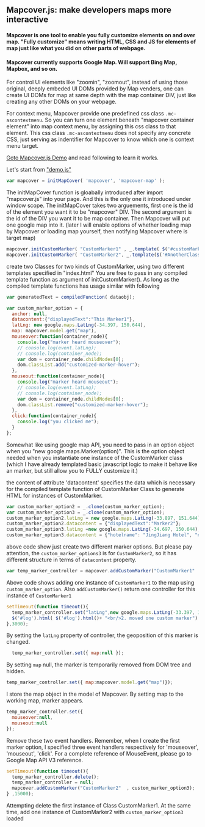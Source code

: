 ## Mapcover.js: make developers maps more interactive 
####  Mapcover is one tool to enable you fully customize elements on and over map. "Fully customize" means writing HTML, CSS and JS for elements of map just like what you did on other parts of webpage. 

#### Mapcover currently supports Google Map. Will support Bing Map, Mapbox, and so on. 

For control UI elements like "zoomin", "zoomout", instead of using those original, deeply embeded UI DOMs provided by Map venders, one can create UI DOMs for map at same depth with the map container DIV, just like creating any other DOMs on your webpage. 

For context menu, Mapcover provide one predefined css class `.mc-ascontextmenu`. So you can turn one element beneath "mapcover container element" into map context menu, by assigning this css class to that element. This css class `.mc-ascontextmenu` does not specify any concrete CSS, just serving as indentifier for Mapcover to know which one is context menu target.

<a href="http://www.easysublease.org/mapcoverjs/" target="_blank">Goto Mapcover.js Demo</a> and read following to learn it works.

Let's start from ["demo.js"](https://github.com/bovetliu/mapcover/blob/master/assets/js/demo.js)

```javascript
var mapcover = initMapCover( 'mapcover', 'mapcover-map' );
```
The initMapCover function is gloabally introduced after import "mapcover.js" into your page. And this is the only one it introduced under window scope.
The initMapCover takes two arguements, first one is the id of the element you want it to be "mapcover" DIV.
The second argument is the id of the DIV you want it to be map container. Then Mapcover will put one google map into it. (later I will enable options of whether loading map by Mapcover or loading map yourself, then notifying Mapcover where is target map)



```javascript
mapcover.initCustomMarker( "CustomMarker1" , _.template( $('#customMarkerTemplate').html()  ));  
mapcover.initCustomMarker( "CustomMarker2", _.template($('#AnotherClassTemplate').html() ) );
```
create two Classes for two kinds of CustomMarker, using two different templates specified in "index.html"
You are free to pass in any compiled template function as argument of initCustomMarker(). As long as 
the compiled template functions has usage similar with following
```javascript
var generatedText = compiledFunction( dataobj);
```


```javascript
var custom_marker_option = {
  anchor: null,
  datacontent:{"displayedText":"This Marker1"},
  latLng: new google.maps.LatLng(-34.397, 150.644),
  map: mapcover.model.get("map"),
  mouseover:function(container_node){
    console.log("marker heard mouseover");
    // console.log(event.latLng);
    // console.log(container_node);
    var dom = container_node.childNodes[0];
    dom.classList.add("customized-marker-hover");
  },
  mouseout:function(container_node){
    console.log("marker heard mouseout");
    // console.log(event.latLng);
    // console.log(container_node);
    var dom = container_node.childNodes[0];
    dom.classList.remove("customized-marker-hover");
  },
  click:function(container_node){
    console.log("you clicked me");
  }
};
```
Somewhat like using google map API, you need to pass in an option object when you "new google.maps.Marker(option)".
This is the option object needed when you instantiate one instance of the CustomMarker class (which I have already templated basic javascript logic to make it behave like an marker, but still allow you to FULLY customize it.)

the content of attribute 'datacontent' specifies the data which is necessary for the compiled template function of CustomMarker Class to generate HTML for instances of CustomMarker.

```javascript
var custom_marker_option2 = _.clone(custom_marker_option);
var custom_marker_option3 = _.clone(custom_marker_option);
custom_marker_option2.latLng = new google.maps.LatLng(-33.897, 151.644);
custom_marker_option2.datacontent = {"displayedText":"Marker2"};
custom_marker_option3.latLng =new google.maps.LatLng(-34.697, 150.644);
custom_marker_option3.datacontent = {"hotelname": "JingJiang Hotel", "number":2, "price": "五毛钱"};
```
above code show just create two different marker options. But please pay attention, 
the `custom_marker_options3` is for `CustomMarker2`, so it has different structure in terms of `datacontent` property.



```javascript
var temp_marker_controller = mapcover.addCustomMarker("CustomMarker1"  ,custom_marker_option );
```
Above code shows adding one instance of `CustomMarker1` to the map using `custom_marker_option`. Also `addCustomMarker()` return one controller for this instance of `CustomMarker1`



```javascript
setTimeout(function timeout(){
  temp_marker_controller.set("latLng",new google.maps.LatLng(-33.397, 150.644) );
  $('#log').html( $('#log').html()+ "<br/>2. moved one custom marker")
},3000);
```
By setting the `latLng` property of controller, the geoposition of this marker is changed.


```javascript
  temp_marker_controller.set({ map:null });
```
By setting `map` null, the marker is temporarily removed from DOM tree and hidden.


```javascript
temp_marker_controller.set({ map:mapcover.model.get("map")});
```
I store the map object in the model of Mapcover. By setting map to the working map, marker appears.


```javascript
temp_marker_controller.set({
  mouseover:null,
  mouseout:null
});
```
Remove these two event handlers. Remember, when I create the first marker option, I specified three event handlers respectively for 'mouseover', 'mouseout', 'click'. For a complete reference of MouseEvent, please go to Google Map API V3 reference. 


```javascript
setTimeout(function timeout(){
  temp_marker_controller.delete();
  temp_marker_controller = null;
  mapcover.addCustomMarker("CustomMarker2"  , custom_marker_option3);
} ,15000);
```
Attempting delete the first instance of Class CustomMarker1. 
At the same time, add one instance of CustomMarker2 with `custom_marker_option3` loaded


